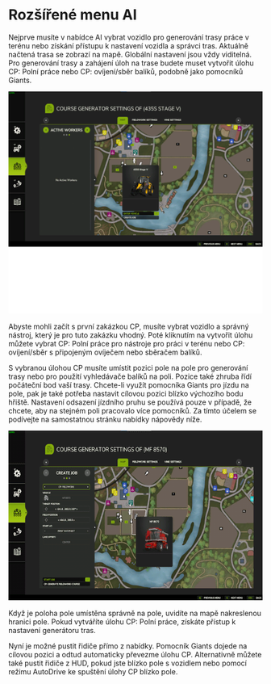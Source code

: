 # Rozšířené menu AI


Nejprve musíte v nabídce AI vybrat vozidlo pro generování trasy práce v terénu nebo získání přístupu k nastavení vozidla a správci tras.
Aktuálně načtená trasa se zobrazí na mapě.
Globální nastavení jsou vždy viditelná.
Pro generování trasy a zahájení úloh na trase budete muset vytvořit úlohu CP: Polní práce nebo CP: ovíjení/sběr balíků, podobně jako pomocníků Giants.


![Image](https://raw.githubusercontent.com/Jan2903/CourseplayHelp/refs/heads/main/translation_data/startjobmenuhelp_0_0_1024_895.png)


Abyste mohli začít s první zakázkou CP, musíte vybrat vozidlo a správný nástroj, který je pro tuto zakázku vhodný.
Poté kliknutím na vytvořit úlohu můžete vybrat CP: Polní práce pro nástroje pro práci v terénu nebo CP: ovíjení/sběr
s připojeným ovíječem nebo sběračem balíků.



S vybranou úlohou CP musíte umístit pozici pole na pole pro generování trasy nebo pro použití vyhledávače balíků na poli.
Pozice také zhruba řídí počáteční bod vaší trasy.
Chcete-li využít pomocníka Giants pro jízdu na pole, pak je také potřeba nastavit cílovou pozici blízko výchozího bodu hřiště.
Nastavení odsazení jízdního pruhu se používá pouze v případě, že chcete, aby na stejném poli pracovalo více pomocníků. Za tímto účelem se podívejte na samostatnou stránku nabídky nápovědy níže.


![Image](https://raw.githubusercontent.com/Jan2903/CourseplayHelp/refs/heads/main/translation_data/readyjobmenuhelp_0_0_765_510.png)


Když je poloha pole umístěna správně na pole, uvidíte na mapě nakreslenou hranici pole.
Pokud vytváříte úlohu CP: Polní práce, získáte přístup k nastavení generátoru tras.



Nyní je možné pustit řidiče přímo z nabídky. Pomocník Giants dojede na cílovou pozici a odtud automaticky převezme úlohu CP.
Alternativně můžete také pustit řidiče z HUD, pokud jste blízko pole s vozidlem nebo pomocí režimu AutoDrive ke spuštění úlohy CP blízko pole.


